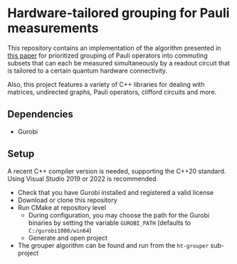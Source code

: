 # Hardware-tailored grouping for Pauli measurements

This repository contains an implementation of the algorithm presented in [this paper](https://doi.org/10.48550/arXiv.2203.03646) for prioritized grouping of Pauli operators into commuting subsets that can each be measured simultaneously by a readout circuit that is tailored to a certain quantum hardware connectivity. 

Also, this project features a variety of C++ libraries for dealing with matrices, undirected graphs, Pauli operators, clifford circuits and more. 


## Dependencies

- Gurobi


## Setup

A recent C++ compiler version is needed, supporting the C++20 standard. Using Visual Studio 2019 or 2022 is recommended. 

- Check that you have Gurobi installed and registered a valid license
- Download or clone this repository
- Run CMake at repository level
  - During configuration, you may choose the path for the Gurobi binaries by setting the variable `GUROBI_PATH` (defaults to `C:/gurobi1000/win64`)
  - Generate and open project
- The grouper algorithm can be found and run from the `ht-grouper` sub-project
